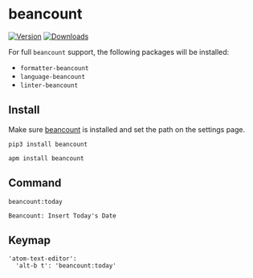 # beancount

[![Version](https://img.shields.io/apm/v/beancount.svg)](https://atom.io/packages/beancount)
[![Downloads](https://img.shields.io/apm/dm/beancount.svg)](https://atom.io/packages/beancount)

For full `beancount` support, the following packages will be installed:

- `formatter-beancount`
- `language-beancount`
- `linter-beancount`

## Install

Make sure [beancount](https://pypi.python.org/pypi/beancount) is installed and set the path on the settings page.

```
pip3 install beancount
```

```
apm install beancount
```

## Command

`beancount:today`

```
Beancount: Insert Today's Date
```

## Keymap

```
'atom-text-editor':
  'alt-b t': 'beancount:today'
```
